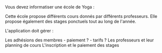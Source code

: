 Vous devez informatiser une école de Yoga :

Cette école propose différents cours donnés par différents professeurs. Elle propose également des stages ponctuels tout au long de l'année.

L'application doit gérer :

Les adhésions des membres
    - paiement ?
    - tarifs ?
Les professeurs et leur planning de cours
L'inscription et le paiement des stages